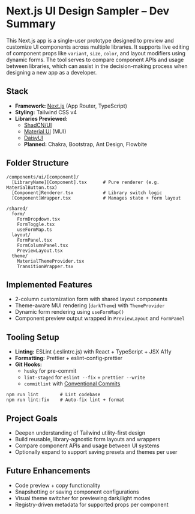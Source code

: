 # Next.js UI Design Sampler – Dev Summary

This Next.js app is a single-user prototype designed to preview and customize UI components across
multiple libraries. It supports live editing of component props like `variant`, `size`, `color`, and
layout modifiers using dynamic forms. The tool serves to compare component APIs and usage between
libraries, which can assist in the decision-making process when designing a new app as a developer.

## Stack

- <b>Framework:</b> [Next.js](https://nextjs.org/) (App Router, TypeScript)
- <b>Styling:</b> Tailwind CSS v4
- <b>Libraries Previewed:</b>
  - [ShadCN/UI](https://ui.shadcn.com/)
  - [Material UI](https://mui.com/material-ui/) (MUI)
  - [DaisyUI](https://daisyui.com/)
  - <b>Planned:</b> Chakra, Bootstrap, Ant Design, Flowbite

## Folder Structure

```
/components/ui/[component]/
  [LibraryName][Component].tsx      # Pure renderer (e.g. MaterialButton.tsx)
  [Component]Renderer.tsx           # Library switch logic
  [Component]Wrapper.tsx            # Manages state + form layout

/shared/
  form/
    FormDropdown.tsx
    FormToggle.tsx
    useFormMap.ts
  layout/
    FormPanel.tsx
    FormColumnPanel.tsx
    PreviewLayout.tsx
  theme/
    MaterialThemeProvider.tsx
    TransitionWrapper.tsx
```

## Implemented Features

- 2-column customization form with shared layout components
- Theme-aware MUI rendering (`darkTheme`) with `ThemeProvider`
- Dynamic form rendering using `useFormMap()`
- Component preview output wrapped in `PreviewLayout` and `FormPanel`

## Tooling Setup

- <b>Linting:</b> ESLint (.eslintrc.js) with React + TypeScript + JSX A11y
- <b>Formatting:</b> Prettier + eslint-config-prettier
- <b>Git Hooks:</b>
  - `husky` for pre-commit
  - `lint-staged` for `eslint --fix` + `prettier --write`
  - `commitlint` with [Conventional Commits](https://www.conventionalcommits.org/en/v1.0.0/)

```
npm run lint        # Lint codebase
npm run lint:fix    # Auto-fix lint + format
```

## Project Goals

- Deepen understanding of Tailwind utility-first design
- Build reusable, library-agnostic form layouts and wrappers
- Compare component APIs and usage between UI systems
- Optionally expand to support saving presets and themes per user

## Future Enhancements

- Code preview + copy functionality
- Snapshotting or saving component configurations
- Visual theme switcher for previewing dark/light modes
- Registry-driven metadata for supported props per component
